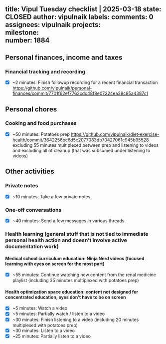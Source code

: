 title:	Vipul Tuesday checklist | 2025-03-18
state:	CLOSED
author:	vipulnaik
labels:	
comments:	0
assignees:	vipulnaik
projects:	
milestone:	
number:	1884
--
## Personal finances, income and taxes

### Financial tracking and recording

- [x] ~2 minutes: Finish followup recording for a recent financial transaction https://github.com/vipulnaik/personal-finances/commit/7701f62ef7763cdc48f8e07224ea38c95a4387c1

## Personal chores

### Cooking and food purchases

- [x] ~50 minutes: Potatoes prep https://github.com/vipulnaik/diet-exercise-health/commit/3642256bc6d5c2077083db70427061c945b95528 excluding 55 minutes multiplexed between prep and listening to videos and excluding all of cleanup (that was subsumed under listening to videos)

## Other activities

### Private notes

- [x] ~10 minutes: Take a few private notes

### One-off conversations

- [x] ~40 minutes: Send a few messages in various threads

### Health learning (general stuff that is not tied to immediate personal health action and doesn't involve active documentation work)

#### Medical school curriculum education: Ninja Nerd videos (focused learning with eyes on screen for the most part)

- [x] ~55 minutes: Continue watching new content from the renal medicine playlist (including 35 minutes multiplexed with potatoes prep)

#### Health optimization space education: content not designed for concentrated education, eyes don't have to be on screen

- [x] ~5 minutes: Watch a video
- [x] ~5 minutes: Partially watch / listen to a video
- [x] ~30 minutes: Finish listening to a video (including 20 minutes multiplexed with potatoes prep)
- [x] ~30 minutes: Listen to a video
- [x] ~25 minutes: Partially listen to a video
